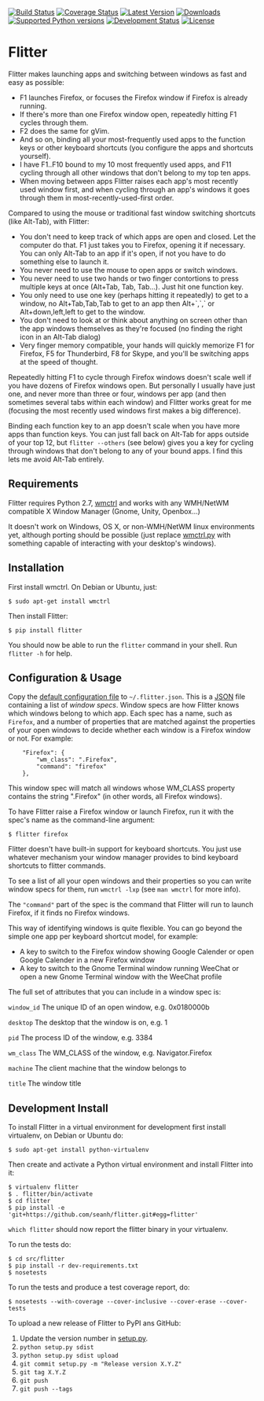 [![Build Status](https://travis-ci.org/seanh/flitter.svg)](https://travis-ci.org/seanh/flitter)
[![Coverage Status](https://img.shields.io/coveralls/seanh/flitter.svg)](https://coveralls.io/r/seanh/flitter)
[![Latest Version](https://pypip.in/version/flitter/badge.svg)](https://pypi.python.org/pypi/flitter/)
[![Downloads](https://pypip.in/download/flitter/badge.svg)](https://pypi.python.org/pypi/flitter/)
[![Supported Python versions](https://pypip.in/py_versions/flitter/badge.svg)](https://pypi.python.org/pypi/flitter/)
[![Development Status](https://pypip.in/status/flitter/badge.svg)](https://pypi.python.org/pypi/flitter/)
[![License](https://pypip.in/license/flitter/badge.svg)](https://pypi.python.org/pypi/flitter/)


Flitter
=======

Flitter makes launching apps and switching between windows as fast and easy
as possible:

* F1 launches Firefox, or focuses the Firefox window if Firefox is already
  running.
* If there's more than one Firefox window open, repeatedly hitting F1 cycles
  through them.
* F2 does the same for gVim.
* And so on, binding all your most-frequently used apps to the function keys
  or other keyboard shortcuts (you configure the apps and shortcuts yourself).
* I have F1..F10 bound to my 10 most frequently used apps, and F11 cycling
  through all other windows that don't belong to my top ten apps.
* When moving between apps Flitter raises each app's most recently used window
  first, and when cycling through an app's windows it goes through them in
  most-recently-used-first order.

Compared to using the mouse or traditional fast window switching shortcuts
(like Alt-Tab), with Flitter:

* You don't need to keep track of which apps are open and closed.
  Let the computer do that. F1 just takes you to Firefox, opening it if
  necessary. You can only Alt-Tab to an app if it's open, if not you have to
  do something else to launch it.
* You never need to use the mouse to open apps or switch windows.
* You never need to use two hands or two finger contortions to press multiple
  keys at once (Alt+Tab, Tab, Tab...). Just hit one function key.
* You only need to use one key (perhaps hitting it
  repeatedly) to get to a window, no Alt+Tab,Tab,Tab to get to an app then
  Alt+\`,\`,\` or Alt+down,left,left to get to the window.
* You don't need to look at or think about anything on screen other than the
  app windows themselves as they're focused (no finding the right icon in an
  Alt-Tab dialog)
* Very finger memory compatible, your hands will quickly memorize F1 for
  Firefox, F5 for Thunderbird, F8 for Skype, and you'll be switching apps at
  the speed of thought.

Repeatedly hitting F1 to cycle through Firefox windows doesn't scale well if
you have dozens of Firefox windows open.
But personally I usually have just one, and never more than three or four,
windows per app (and then sometimes several tabs within each window) and
Flitter works great for me (focusing the most recently used windows first makes
a big difference).

Binding each function key to an app doesn't scale when you have more apps than
function keys. You can just fall back on Alt-Tab for apps outside of your top
12, but `flitter --others` (see below) gives you a key for cycling through
windows that don't belong to any of your bound apps. I find this lets me avoid
Alt-Tab entirely.


Requirements
------------

Flitter requires Python 2.7, [wmctrl](http://tomas.styblo.name/wmctrl/) and
works with any WMH/NetWM compatible X Window Manager (Gnome, Unity, Openbox...)

It doesn't work on Windows, OS X, or non-WMH/NetWM linux environments yet,
although porting should be possible (just replace
[wmctrl.py](flitter/wmctrl.py)
with something capable of interacting with your desktop's windows).


Installation
------------

First install wmctrl. On Debian or Ubuntu, just:

    $ sudo apt-get install wmctrl

Then install Flitter:

    $ pip install flitter

You should now be able to run the `flitter` command in your shell.
Run `flitter -h` for help.


Configuration & Usage
---------------------

Copy the [default configuration file](flitter/flitter.json)
to `~/.flitter.json`. This is a [JSON](http://json.org/) file containing a list
of _window specs_. Window specs are how Flitter knows which windows belong to
which app. Each spec has a name, such as `Firefox`, and a number of properties
that are matched against the properties of your open windows to decide whether
each window is a Firefox window or not. For example:

        "Firefox": {
            "wm_class": ".Firefox",
            "command": "firefox"
        },

This window spec will match all windows whose WM_CLASS property contains the
string ".Firefox" (in other words, all Firefox windows).

To have Flitter raise a Firefox window or launch Firefox, run it with the
spec's name as the command-line argument:

    $ flitter firefox

Flitter doesn't have built-in support for keyboard shortcuts.
You just use whatever mechanism your window manager provides to bind keyboard
shortcuts to flitter commands.

To see a list of all your open windows and their properties so you can write
window specs for them, run `wmctrl -lxp` (see `man wmctrl` for more info).

The `"command"` part of the spec is the command that Flitter will run to launch
Firefox, if it finds no Firefox windows.

This way of identifying windows is quite flexible. You can go beyond the simple
one app per keyboard shortcut model, for example:

* A key to switch to the Firefox window showing Google Calender or open Google
  Calender in a new Firefox window
* A key to switch to the Gnome Terminal window running WeeChat or open a new
  Gnome Terminal window with the WeeChat profile

The full set of attributes that you can include in a window spec is:

`window_id`
  The unique ID of an open window, e.g. 0x0180000b

`desktop`
  The desktop that the window is on, e.g. 1

`pid`
  The process ID of the window, e.g. 3384

`wm_class`
  The WM_CLASS of the window, e.g. Navigator.Firefox

`machine`
  The client machine that the window belongs to

`title`
  The window title


Development Install
-------------------

To install Flitter in a virtual environment for development first install
virtualenv, on Debian or Ubuntu do:

    $ sudo apt-get install python-virtualenv

Then create and activate a Python virtual environment and install Flitter into
it:

    $ virtualenv flitter
    $ . flitter/bin/activate
    $ cd flitter
    $ pip install -e 'git+https://github.com/seanh/flitter.git#egg=flitter'

`which flitter` should now report the flitter binary in your virtualenv.

To run the tests do:

    $ cd src/flitter
    $ pip install -r dev-requirements.txt
    $ nosetests

To run the tests and produce a test coverage report, do:

    $ nosetests --with-coverage --cover-inclusive --cover-erase --cover-tests

To upload a new release of Flitter to PyPI ans GitHub:

1. Update the version number in [setup.py](setup.py).
2. `python setup.py sdist`
3. `python setup.py sdist upload`
4. `git commit setup.py -m "Release version X.Y.Z"`
5. `git tag X.Y.Z`
6. `git push`
7. `git push --tags`
